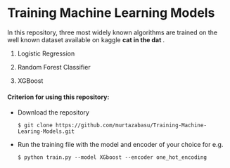 # Training Machine Learning Models

<p align="center">

In this repository, three most widely known algorithms are trained on the well known dataset available on kaggle <b> cat in the dat </b>. 

1. Logistic Regression

2. Random Forest Classifier

3. XGBoost

#### Criterion for using this repository:
- Download the repository 
  ```
  $ git clone https://github.com/murtazabasu/Training-Machine-Learing-Models.git
  ```
- Run the training file with the model and encoder of your choice for e.g.
  ```
  $ python train.py --model XGboost --encoder one_hot_encoding
  ```
